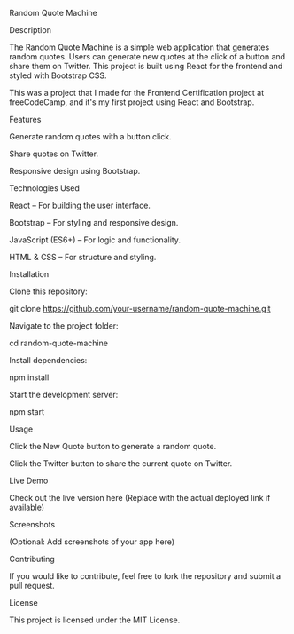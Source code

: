 Random Quote Machine

Description

The Random Quote Machine is a simple web application that generates random quotes. Users can generate new quotes at the click of a button and share them on Twitter. This project is built using React for the frontend and styled with Bootstrap CSS.

This was a project that I made for the Frontend Certification project at freeCodeCamp, and it's my first project using React and Bootstrap.

Features

Generate random quotes with a button click.

Share quotes on Twitter.

Responsive design using Bootstrap.

Technologies Used

React – For building the user interface.

Bootstrap – For styling and responsive design.

JavaScript (ES6+) – For logic and functionality.

HTML & CSS – For structure and styling.

Installation

Clone this repository:

git clone https://github.com/your-username/random-quote-machine.git

Navigate to the project folder:

cd random-quote-machine

Install dependencies:

npm install

Start the development server:

npm start

Usage

Click the New Quote button to generate a random quote.

Click the Twitter button to share the current quote on Twitter.

Live Demo

Check out the live version here (Replace with the actual deployed link if available)

Screenshots

(Optional: Add screenshots of your app here)

Contributing

If you would like to contribute, feel free to fork the repository and submit a pull request.

License

This project is licensed under the MIT License.
